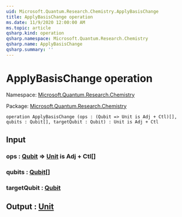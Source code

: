 ```yaml
---
uid: Microsoft.Quantum.Research.Chemistry.ApplyBasisChange
title: ApplyBasisChange operation
ms.date: 11/9/2020 12:00:00 AM
ms.topic: article
qsharp.kind: operation
qsharp.namespace: Microsoft.Quantum.Research.Chemistry
qsharp.name: ApplyBasisChange
qsharp.summary: ''
---
```


# ApplyBasisChange operation

Namespace: [Microsoft.Quantum.Research.Chemistry](xref:Microsoft.Quantum.Research.Chemistry)

Package: [Microsoft.Quantum.Research.Chemistry](https://nuget.org/packages/Microsoft.Quantum.Research.Chemistry)




```qsharp
operation ApplyBasisChange (ops : (Qubit => Unit is Adj + Ctl)[], qubits : Qubit[], targetQubit : Qubit) : Unit is Adj + Ctl
```


## Input

### ops : [Qubit](xref:microsoft.quantum.lang-ref.qubit) => [Unit](xref:microsoft.quantum.lang-ref.unit)  is Adj + Ctl[]




### qubits : [Qubit](xref:microsoft.quantum.lang-ref.qubit)[]




### targetQubit : [Qubit](xref:microsoft.quantum.lang-ref.qubit)





## Output : [Unit](xref:microsoft.quantum.lang-ref.unit)

